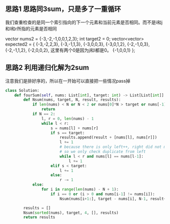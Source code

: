 ## 思路1 思路同3sum，只是多了一重循环

我们查重检查的是同一个索引指向的下一个元素和当前元素是否相同。而不是i和j和l和r所指的元素是否相同

vector<int> nums2 = {-3,-2,-1,0,0,1,2,3};
int target2 = 0;
vector<vector<int>> expected2 = {
    {-3,-2,2,3},
    {-3,-1,1,3},
    {-3,0,0,3},
    {-3,0,1,2},
    {-2,-1,0,3},
    {-2,-1,1,2},
    {-2,0,0,2},   这里有两个0是因为j和l都是0。
    {-1,0,0,1}
};


## 思路2 利用递归化解为2sum

注意我们是排好序的，所以在一开始可以直接把一些情况pass掉

```python
class Solution:
    def fourSum(self, nums: List[int], target: int) -> List[List[int]]:
        def Nsum(nums, target, N, result, results):
            if len(nums) < N or N < 2 or nums[0]*N > target or nums[-1]*N < target:
                return
            if N == 2:
                l, r = 0, len(nums) - 1
                while l < r:
                    s = nums[l] + nums[r]
                    if s == target:
                        results.append(result + [nums[l], nums[r]])
                        l += 1
                        # because there is only left++, right did not move,
                        # so we only check duplicate from left
                        while l < r and nums[l] == nums[l-1]:
                            l += 1
                    elif s < target:
                        l += 1
                    else:
                        r -= 1
            else:
                for i in range(len(nums) - N + 1):
                    if i == 0 or (i > 0 and nums[i-1] != nums[i]):
                        Nsum(nums[i+1:], target - nums[i], N-1, result+[nums[i]], results)

        results = []
        Nsum(sorted(nums), target, 4, [], results)
        return results
```

